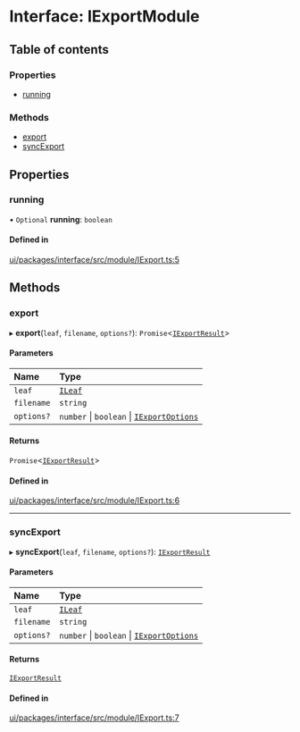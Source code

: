 # Interface: IExportModule

## Table of contents

### Properties

- [running](IExportModule.md#running)

### Methods

- [export](IExportModule.md#export)
- [syncExport](IExportModule.md#syncexport)

## Properties

### running

• `Optional` **running**: `boolean`

#### Defined in

[ui/packages/interface/src/module/IExport.ts:5](https://github.com/leaferjs/leafer-ui/blob/4b7f368/packages/interface/src/module/IExport.ts#L5)

## Methods

### export

▸ **export**(`leaf`, `filename`, `options?`): `Promise`<[`IExportResult`](IExportResult.md)\>

#### Parameters

| Name | Type |
| :------ | :------ |
| `leaf` | [`ILeaf`](ILeaf.md) |
| `filename` | `string` |
| `options?` | `number` \| `boolean` \| [`IExportOptions`](IExportOptions.md) |

#### Returns

`Promise`<[`IExportResult`](IExportResult.md)\>

#### Defined in

[ui/packages/interface/src/module/IExport.ts:6](https://github.com/leaferjs/leafer-ui/blob/4b7f368/packages/interface/src/module/IExport.ts#L6)

___

### syncExport

▸ **syncExport**(`leaf`, `filename`, `options?`): [`IExportResult`](IExportResult.md)

#### Parameters

| Name | Type |
| :------ | :------ |
| `leaf` | [`ILeaf`](ILeaf.md) |
| `filename` | `string` |
| `options?` | `number` \| `boolean` \| [`IExportOptions`](IExportOptions.md) |

#### Returns

[`IExportResult`](IExportResult.md)

#### Defined in

[ui/packages/interface/src/module/IExport.ts:7](https://github.com/leaferjs/leafer-ui/blob/4b7f368/packages/interface/src/module/IExport.ts#L7)
